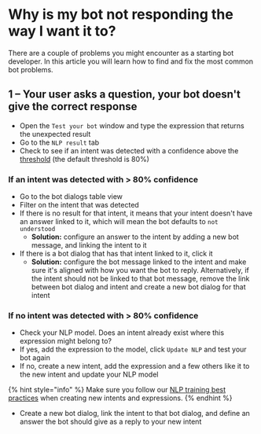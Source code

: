 # Why is my bot not responding the way I want it to?

There are a couple of problems you might encounter as a starting bot developer. In this article you will learn how to find and fix the most common bot problems.

## 1 – Your user asks a question, your bot doesn't give the correct response

* Open the `Test your bot`  window and type the expression that returns the unexpected result
* Go to the `NLP result` tab
* Check to see if an intent was detected with a confidence above the [threshold](../understanding-users/natural-language-processing-nlp/settings.md) \(the default threshold is 80%\)

### If an intent was detected with &gt; 80% confidence

* Go to the bot dialogs table view
* Filter on the intent that was detected
* If there is no result for that intent, it means that your intent doesn't have an answer linked to it, which will mean the bot defaults to `not understood`
  * **Solution:** configure an answer to  the intent by adding a new bot message, and linking the intent to it
* If there is a bot dialog that has that intent linked to it, click it 
  * **Solution:** configure the bot message linked to the intent and make sure it's aligned with how you want the bot to reply. Alternatively, if the intent should not be linked to that bot message, remove the link between bot dialog and intent and create a new bot dialog for that intent

### If no intent was detected with &gt; 80% confidence

* Check your NLP model. Does an intent already exist where this expression might belong to?
* If yes, add the expression to the model, click `Update NLP` and test your bot again
* If no, create a new intent, add the expression and a few others like it to the new intent and update your NLP model

{% hint style="info" %}
Make sure you follow our [NLP training best practices](how-to-nlp.md) when creating new intents and expressions.
{% endhint %}

* Create a new bot dialog, link the intent to that bot dialog, and define an answer the bot should give as a reply to your new intent




